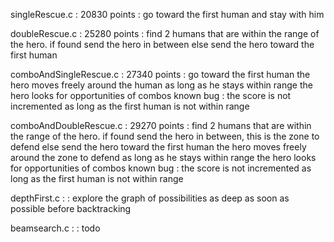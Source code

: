 singleRescue.c : 20830 points : 
    go toward the first human and stay with him

doubleRescue.c : 25280 points : 
    find 2 humans that are within the range of the hero. 
    if found send the hero in between
    else send the hero toward the first human

comboAndSingleRescue.c : 27340 points : 
    go toward the first human
    the hero moves freely around the human as long as he stays within range
    the hero looks for opportunities of combos
    known bug : the score is not incremented as long as the first human is not within range

comboAndDoubleRescue.c : 29270 points : 
    find 2 humans that are within the range of the hero. 
    if found send the hero in between, this is the zone to defend
    else send the hero toward the first human
    the hero moves freely around the zone to defend as long as he stays within range
    the hero looks for opportunities of combos
    known bug : the score is not incremented as long as the first human is not within range

depthFirst.c : :
    explore the graph of possibilities as deep as soon as possible before backtracking

beamsearch.c : : todo